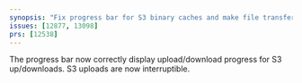 ```yaml
---
synopsis: "Fix progress bar for S3 binary caches and make file transfers interruptible"
issues: [12877, 13098]
prs: [12538]
---
```


The progress bar now correctly display upload/download progress for S3 up/downloads. S3 uploads are now interruptible.
